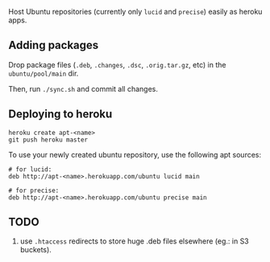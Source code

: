 Host Ubuntu repositories (currently only `lucid` and `precise`) easily as heroku apps.

## Adding packages

Drop package files (`.deb`, `.changes`, `.dsc`, `.orig.tar.gz`, etc) in the `ubuntu/pool/main` dir.

Then, run `./sync.sh` and commit all changes.

## Deploying to heroku

```
heroku create apt-<name>
git push heroku master
```

To use your newly created ubuntu repository, use the following apt sources:

```
# for lucid:
deb http://apt-<name>.herokuapp.com/ubuntu lucid main

# for precise:
deb http://apt-<name>.herokuapp.com/ubuntu precise main
```

## TODO

1.  use `.htaccess` redirects to store huge .deb files elsewhere (eg.: in S3 buckets).
